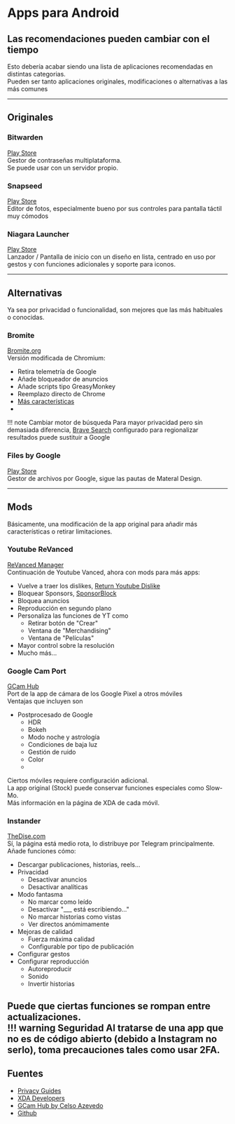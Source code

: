# Apps para Android

## Las recomendaciones pueden cambiar con el tiempo

Esto debería acabar siendo una lista de aplicaciones recomendadas en distintas categorias.  
Pueden ser tanto aplicaciones originales, modificaciones o alternativas a las más comunes

---

## Originales

### Bitwarden
[Play Store](https://play.google.com/store/apps/details?id=com.x8bit.bitwarden)  
Gestor de contraseñas multiplataforma.  
Se puede usar con un servidor propio.   

### Snapseed
[Play Store](https://play.google.com/store/apps/details?id=com.niksoftware.snapseed)  
Editor de fotos, especialmente bueno por sus controles para pantalla táctil muy cómodos

### Niagara Launcher
[Play Store](https://play.google.com/store/apps/details?id=bitpit.launcher)  
Lanzador / Pantalla de inicio con un diseño en lista, centrado en uso por gestos y con funciones adicionales y soporte para iconos.

---

## Alternativas
Ya sea por privacidad o funcionalidad, son mejores que las más habituales o conocidas.

### Bromite
[Bromite.org](https://www.bromite.org)  
Versión modificada de Chromium:  

- Retira telemetría de Google  
- Añade bloqueador de anuncios  
- Añade scripts tipo GreasyMonkey  
- Reemplazo directo de Chrome  
- [Más características](https://github.com/bromite/bromite/blob/master/README.md#features)  
- 
!!! note Cambiar motor de búsqueda
    Para mayor privacidad pero sin demasiada diferencia, [Brave Search](https://search.brave.com) configurado para regionalizar resultados puede sustituir a Google


### Files by Google
[Play Store](https://play.google.com/store/apps/details?id=com.google.android.apps.nbu.files)  
Gestor de archivos por Google, sigue las pautas de Materal Design. 

---

## Mods
Básicamente, una modificación de la app original para añadir más características o retirar limitaciones.

### Youtube ReVanced
[ReVanced Manager](https://github.com/revanced/revanced-manager)  
Continuación de Youtube Vanced, ahora con mods para más apps:  

- Vuelve a traer los dislikes, [Return Youtube Dislike](https://returnyoutubedislike.com/)  
- Bloquear Sponsors, [SponsorBlock](https://sponsor.ajay.app/)  
- Bloquea anuncios  
- Reproducción en segundo plano  
- Personaliza las funciones de YT como  
    - Retirar botón de "Crear"  
    - Ventana de "Merchandising"  
    - Ventana de "Películas"  
- Mayor control sobre la resolución  
- Mucho más...  

### Google Cam Port
[GCam Hub](https://www.celsoazevedo.com/files/android/google-camera/links/)  
Port de la app de cámara de los Google Pixel a otros móviles  
Ventajas que incluyen son  

- Postprocesado de Google  
    - HDR  
    - Bokeh  
    - Modo noche y astrología  
    - Condiciones de baja luz  
    - Gestión de ruido  
    - Color  
    - 
Ciertos móviles requiere configuración adicional.    
La app original (Stock) puede conservar funciones especiales como Slow-Mo.  
Más información en la página de XDA de cada móvil.  

### Instander
[TheDise.com](https://thedise.me/instander/)  
Sí, la página está medio rota, lo distribuye por Telegram principalmente.  
Añade funciones cómo:  

- Descargar publicaciones, historias, reels...  
- Privacidad  
     - Desactivar anuncios  
     - Desactivar analíticas  
- Modo fantasma  
     - No marcar como leído  
     - Desactivar "___ está escribiendo..."  
     - No marcar historias como vistas  
     - Ver directos anómimamente  
- Mejoras de calidad  
     - Fuerza máxima calidad  
     - Configurable por tipo de publicación  
- Configurar gestos  
- Configurar reproducción  
     - Autoreproducir  
     - Sonido  
     - Invertir historias  

Puede que ciertas funciones se rompan entre actualizaciones.  
!!! warning Seguridad
    Al tratarse de una app que no es de código abierto (debido a Instagram no serlo), toma precauciones tales como usar 2FA.
---

## Fuentes
- [Privacy Guides](https://privacyguides.org)  
- [XDA Developers](https://www.xda-developers.com/)  
- [GCam Hub by Celso Azevedo](https://www.celsoazevedo.com/files/android/google-camera/)  
- [Github](https://github.com)  